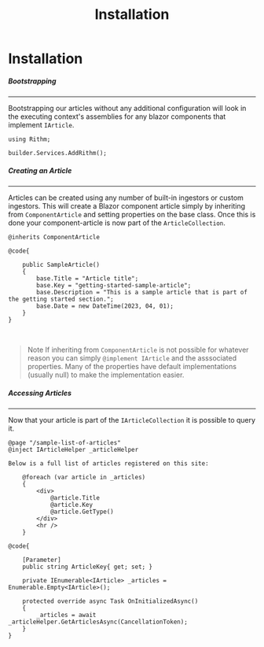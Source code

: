﻿---
{
    "title": "Installation",
    "key":  "getting-started-installation",
    "categories":["getting-started"]
}
---

# Installation

<section>

##### Bootstrapping
* * *

Bootstrapping our articles without any additional configuration will look in the executing context's assemblies for any blazor components that implement `IArticle`.


    using Rithm;

    builder.Services.AddRithm();


</section>



<section>

##### Creating an Article
* * *

Articles can be created using any number of built-in ingestors or custom ingestors.  This will create a Blazor component article simply by inheriting from `ComponentArticle` and setting properties on the base class.  Once this is done your component-article is now part of the `ArticleCollection`.

    @inherits ComponentArticle

    @code{

        public SampleArticle()
        {
            base.Title = "Article title";
            base.Key = "getting-started-sample-article";
            base.Description = "This is a sample article that is part of the getting started section.";
            base.Date = new DateTime(2023, 04, 01);
        }
    }

<br />

>Note
    If inheriting from `ComponentArticle` is not possible for whatever reason you can simply `@implement IArticle` and the asssociated properties.  Many of the properties have default implementations (usually null) to make the implementation easier.

</section>

<section>

##### Accessing Articles
* * *

Now that your article is part of the `IArticleCollection` it is possible to query it.

    @page "/sample-list-of-articles"
    @inject IArticleHelper _articleHelper

    Below is a full list of articles registered on this site:
    
        @foreach (var article in _articles)
        {
            <div>
                @article.Title
                @article.Key
                @article.GetType()
            </div>
            <hr />
        }

    @code{

        [Parameter]
        public string ArticleKey{ get; set; }

        private IEnumerable<IArticle> _articles = Enumerable.Empty<IArticle>();

        protected override async Task OnInitializedAsync()
        {
            _articles = await _articleHelper.GetArticlesAsync(CancellationToken);
        }
    }

</section>